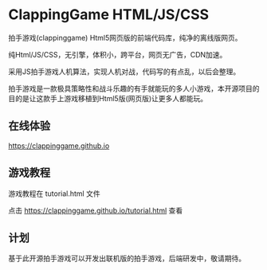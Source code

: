 # ClappingGame HTML/JS/CSS
拍手游戏(clappinggame) Html5网页版的前端代码库，纯净的离线版网页。

纯Html/JS/CSS，无引擎，体积小，跨平台，网页无广告，CDN加速。

采用JS拍手游戏人机算法，实现人机对战，代码写的有点乱，以后会整理。

拍手游戏是一款极具策略性和战斗乐趣的有手就能玩的多人小游戏，本开源项目的目的是让这款手上游戏移植到Html5版(网页版)让更多人都能玩。

## 在线体验
https://clappinggame.github.io

## 游戏教程
游戏教程在 tutorial.html 文件

点击 https://clappinggame.github.io/tutorial.html 查看

## 计划
基于此开源拍手游戏可以开发出联机版的拍手游戏，后端研发中，敬请期待。
